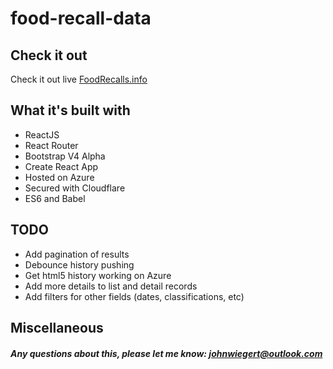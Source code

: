 # food-recall-data

## Check it out

Check it out live [FoodRecalls.info](https://foodrecalls.info)

## What it's built with
- ReactJS
- React Router
- Bootstrap V4 Alpha
- Create React App
- Hosted on Azure
- Secured with Cloudflare
- ES6 and Babel

## TODO
- Add pagination of results
- Debounce history pushing
- Get html5 history working on Azure
- Add more details to list and detail records
- Add filters for other fields (dates, classifications, etc)

## Miscellaneous

##### Any questions about this, please let me know: johnwiegert@outlook.com